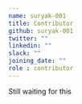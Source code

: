 ```yaml
---
name: suryak-001
title: Contributor
github: suryak-001
twitter: ""
linkedin: ""
slack: ""
joining_date: ""
role : contributor
---
```


Still waiting for this
